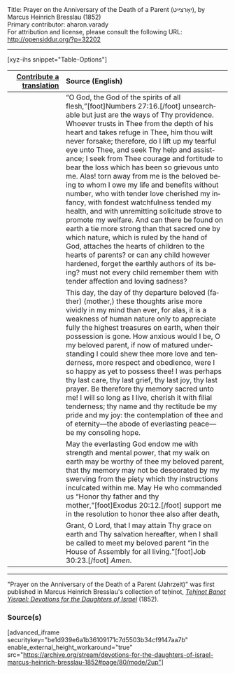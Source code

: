<html>
<head></head>
<body>
Title: Prayer on the Anniversary of the Death of a Parent (יאָרצײַט), by Marcus Heinrich Bresslau (1852)<br />
Primary contributor: aharon.varady<br />
For attribution and license, please consult the following URL: <a href="http://opensiddur.org/?p=32202">http://opensiddur.org/?p=32202</a>
<p />
<hr />

[xyz-ihs snippet="Table-Options"]<table style="margin-left: auto; margin-right: auto;" class="draggable">
<thead><tr><th id="x" style="text-align: right;"><a href="/translate/" target="_blank" rel="noopener">Contribute a translation</a></th><th style="text-align: left;">Source (English)</th></tr></thead>
<tbody>
<tr><td style="vertical-align:top;" width="25%">
<div class="liturgy" lang="he">

</span></div></td>
 
<td style="vertical-align:top;">
<div class="english" lang="en">
“O God, the God of the spirits of all flesh,”[foot]Numbers 27:16.[/foot] unsearchable but just are the ways of Thy providence. Whoever trusts in Thee from the depth of his heart and takes refuge in Thee, him thou wilt never forsake; therefore, do I lift up my tearful eye unto Thee, and seek Thy help and assistance; I seek from Thee courage and fortitude to bear the loss which has been so grievous unto me. Alas! torn away from me is the beloved being to whom I owe my life and benefits without number, who with tender love cherished my infancy, with fondest watchfulness tended my health, and with unremitting solicitude strove to promote my welfare. And can there be found on earth a tie more strong than that sacred one by which nature, which is ruled by the hand of God, attaches the hearts of children to the hearts of parents? or can any child however hardened, forget the earthly authors of its being? must not every child remember them with tender affection and loving sadness? 
</div></td></tr>


<tr><td style="vertical-align:top;">
<div class="liturgy" lang="he">

</span></div></td>
 
<td style="vertical-align:top;">
<div class="english" lang="en">
This day, the day of thy departure beloved (father) (mother,) these thoughts arise more vividly in my mind than ever, for alas, it is a weakness of human nature only to appreciate fully the highest treasures on earth, when their possession is gone. How anxious would I be, O my beloved parent, if now of matured understanding I could shew thee more love and tenderness, more respect and obedience, were I so happy as yet to possess thee! I was perhaps thy last care, thy last grief, thy last joy, thy last prayer. Be therefore thy memory sacred unto me! I will so long as I live, cherish it with filial tenderness; thy name and thy rectitude be my pride and my joy: the contemplation of thee and of eternity—the abode of everlasting peace—be my consoling hope. 
</div></td></tr>


<tr><td style="vertical-align:top;">
<div class="liturgy" lang="he">

</span></div></td>
 
<td style="vertical-align:top;">
<div class="english" lang="en">
May the everlasting God endow me with strength and mental power, that my walk on earth may be worthy of thee my beloved parent, that thy memory may not be deseorated by my swerving from the piety which thy instructions inculcated within me. May He who commanded us “Honor thy father and thy mother,”[foot]Exodus 20:12.[/foot] support me in the resolution to honor thee also after death, 
</div></td></tr>


<tr><td style="vertical-align:top;">
<div class="liturgy" lang="he">

</span></div></td>
 
<td style="vertical-align:top;">
<div class="english" lang="en">
Grant, O Lord, that I may attain Thy grace on earth and Thy salvation hereafter, when I shall be called to meet my beloved parent “in the House of Assembly for all living.”[foot]Job 30:23.[/foot] <em>Amen</em>. 
</div></td></tr>
</tbody></table>

<hr />

"Prayer on the Anniversary of the Death of a Parent (Jahrzeit)" was first published in Marcus Heinrich Bresslau's collection of teḥinot, <em><a href="https://opensiddur.org/compilations/sifrei-tehinot/devotions-for-the-daughters-of-israel-by-marcus-heinrich-bresslau-1852/">Teḥinot Banot Yisrael: Devotions for the Daughters of Israel</a></em> (1852).

<h3>Source(s)</h3>

[advanced_iframe securitykey="be1d939e6a1b36109171c7d5503b34cf9147aa7b" enable_external_height_workaround="true" src="https://archive.org/stream/devotions-for-the-daughters-of-israel-marcus-heinrich-bresslau-1852#page/80/mode/2up"]

&nbsp;
</body>
</html>